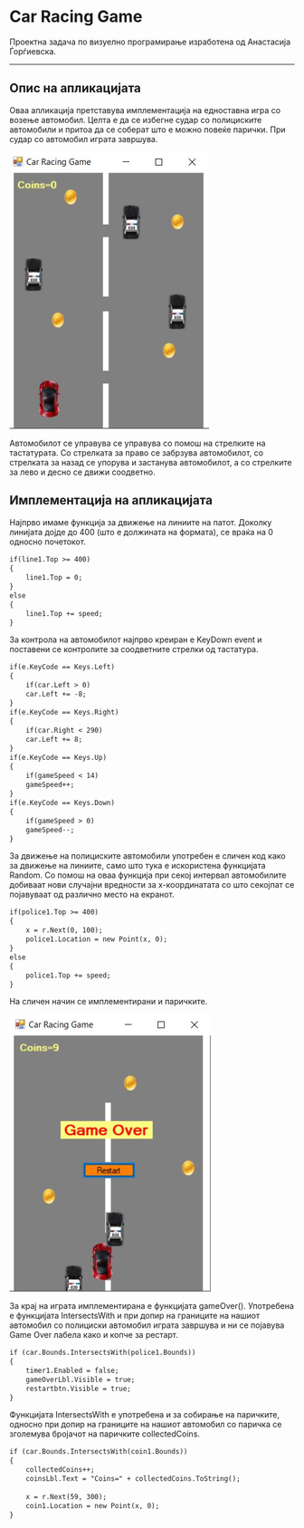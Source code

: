 # Car Racing Game

Проектна задача по визуелно програмирање изработена од Анастасија Ѓорѓиевска.

***

## Опис на апликацијата

Оваа апликација претставува имплементација на едноставна игра со возење автомобил. Целта е да се избегне судар со полициските автомобили и притоа да се соберат што е можно повеќе парички. При судар со автомобил играта завршува.

![](images/Capture.JPG)


Автомобилот се управува се управува со помош на стрелките на тастатурата. Со стрелката за право се забрзува автомобилот, со стрелката за назад се упорува и застанува автомобилот, а со стрелките за лево и десно се движи соодветно.

## Имплементација на апликацијата

Најпрво имаме функција за движење на линиите на патот. Доколку линијата дојде до 400 (што е должината на формата), се враќа на 0 односно почетокот.

```
if(line1.Top >= 400)
{
    line1.Top = 0;
}
else
{
    line1.Top += speed;
}
```
За контрола на автомобилот најпрво креиран е KeyDown event и поставени се контролите за соодветните стрелки од тастатура.

```
if(e.KeyCode == Keys.Left)
{
    if(car.Left > 0)
    car.Left += -8;
}
if(e.KeyCode == Keys.Right)
{
    if(car.Right < 290)
    car.Left += 8;
}
if(e.KeyCode == Keys.Up)
{
    if(gameSpeed < 14)
    gameSpeed++;
}
if(e.KeyCode == Keys.Down)
{
    if(gameSpeed > 0)
    gameSpeed--;
}
```

За движење на полициските автомобили употребен е сличен код како за движење на линиите, само што тука е искористена функцијата Random. Со помош на оваа функција при секој интервал автомобилите добиваат нови случајни вредности за х-координатата со што секојпат се појавуваат од различно место на екранот.
```
if(police1.Top >= 400)
{
    x = r.Next(0, 100);
    police1.Location = new Point(x, 0);
}
else
{
    police1.Top += speed;
}
```

На сличен начин се имплементирани и паричките.

![](images/Capture1.JPG)

За крај на играта имплементирана е функцијата gameOver(). Употребена е функцијата IntersectsWith и при допир на границите на нашиот автомобил со полициски автомобил играта завршува и ни се појавува Game Over лабела како и копче за рестарт.

```
if (car.Bounds.IntersectsWith(police1.Bounds))
{
    timer1.Enabled = false;
    gameOverLbl.Visible = true;
    restartbtn.Visible = true;
}
```

Функцијата IntersectsWith е употребена и за собирање на паричките, односно при допир на границите на нашиот автомобил со паричка се зголемува бројачот на паричките collectedCoins.
```
if (car.Bounds.IntersectsWith(coin1.Bounds))
{
    collectedCoins++;
    coinsLbl.Text = "Coins=" + collectedCoins.ToString();

    x = r.Next(59, 300);
    coin1.Location = new Point(x, 0);
}
```
